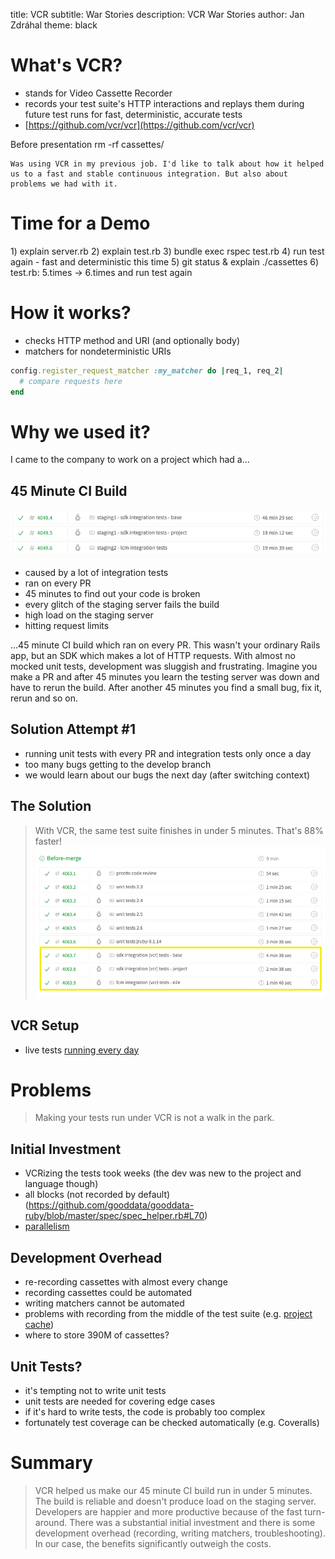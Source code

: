 title: VCR
subtitle: War Stories
description: VCR War Stories
author: Jan Zdráhal
theme: black

# What's VCR?

- stands for Video Cassette Recorder
- records your test suite's HTTP interactions and replays them during future test runs for fast, deterministic, accurate tests
- [https://github.com/vcr/vcr](https://github.com/vcr/vcr)

<aside class="notes">
    Before presentation rm -rf cassettes/

    Was using VCR in my previous job. I'd like to talk about how it helped us to a fast and stable continuous integration. But also about problems we had with it.
</aside>

# Time for a Demo

<aside class="notes">
    1) explain server.rb
    2) explain test.rb
    3) bundle exec rspec test.rb
    4) run test again - fast and deterministic this time
    5) git status & explain ./cassettes
    6) test.rb: 5.times -> 6.times and run test again
</aside>

# How it works?

- checks HTTP method and URI (and optionally body)
- matchers for nondeterministic URIs

``` ruby
config.register_request_matcher :my_matcher do |req_1, req_2|
  # compare requests here
end
```

# Why we used it?

<aside class="notes">
    I came to the company to work on a project which had a...
</aside>

## 45 Minute CI Build
![slow build](slow_build.png)
- caused by a lot of integration tests
- ran on every PR
- 45 minutes to find out your code is broken
- every glitch of the staging server fails the build
- high load on the staging server
- hitting request limits

<aside class="notes">
    ...45 minute CI build which ran on every PR. This wasn't your ordinary Rails app, but an SDK which makes a lot of HTTP requests. With almost no mocked unit tests, development was sluggish and frustrating. Imagine you make a PR and after 45 minutes you learn the testing server was down and have to rerun the build. After another 45 minutes you find a small bug, fix it, rerun and so on.
</aside>

## Solution Attempt #1

- running unit tests with every PR and integration tests only once a day
- too many bugs getting to the develop branch
- we would learn about our bugs the next day (after switching context)

## The Solution

> With VCR, the same test suite finishes in under 5 minutes. That's 88% faster!
![fast build](fast_build.png)

## VCR Setup

- live tests [running every day](https://travis-ci.org/gooddata/gooddata-ruby/builds/520872126)

# Problems

> Making your tests run under VCR is not a walk in the park.

## Initial Investment

- VCRizing the tests took weeks (the dev was new to the project and language though)
- all blocks (not recorded by default)(https://github.com/gooddata/gooddata-ruby/blob/master/spec/spec_helper.rb#L70)
- [parallelism](https://github.com/gooddata/gooddata-ruby/blob/master/spec/spec_helper.rb#L60)

## Development Overhead
- re-recording cassettes with almost every change
- recording cassettes could be automated
- writing matchers cannot be automated
- problems with recording from the middle of the test suite (e.g. [project cache](https://github.com/gooddata/gooddata-ruby/blob/master/spec/vcr_configurer.rb#L65-L71))
- where to store 390M of cassettes?

## Unit Tests?
- it's tempting not to write unit tests
- unit tests are needed for covering edge cases
- if it's hard to write tests, the code is probably too complex
- fortunately test coverage can be checked automatically (e.g. Coveralls)

# Summary
> VCR helped us make our 45 minute CI build run in under 5 minutes. The build is reliable and doesn't produce load on the staging server. Developers are happier and more productive because of the fast turn-around. There was a substantial initial investment and there is some development overhead (recording, writing matchers, troubleshooting). In our case, the benefits significantly outweigh the costs.
